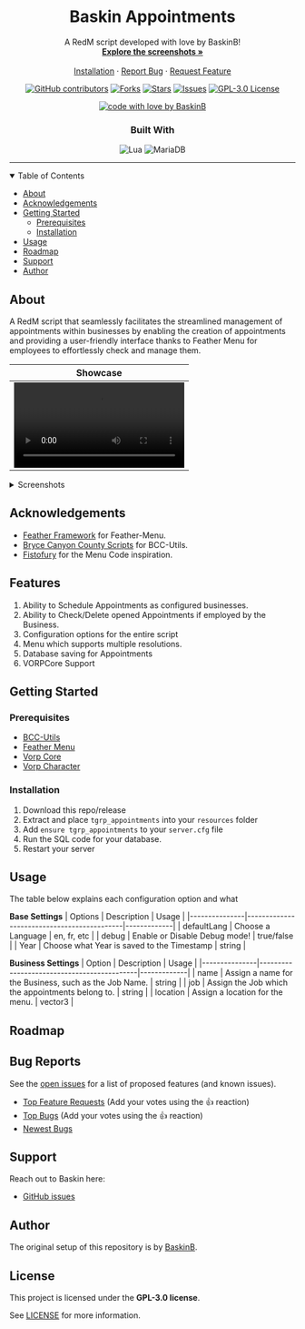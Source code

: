 <a name="readme-top"></a>

<div align="center">
<br />

<br />
<div align="center">
  <a href="https://github.com/BaskinB/baskin_appointments">

  </a>

  <h1 align="center">Baskin Appointments</h1>

  <p align="center">
    A RedM script developed with love by BaskinB!
    <br />
    <a href="#about"><strong>Explore the screenshots »</strong></a>
    <br />
    <br />
    <a href="#installation">Installation</a>
    ·
    <a href="https://github.com/BaskinB/baskin_appointment/issues">Report Bug</a>
    ·
    <a href="https://github.com/BaskinB/baskin_appointment/issues">Request Feature</a>
  </p>
</div>

<!-- [![Project license](https://img.shields.io/github/license/BaskinB/REPO_SLUG.svg?style=flat-square)](LICENSE) -->

[![GitHub contributors][contributors-shield]][contributors-url]
[![Forks][forks-shield]][forks-url]
[![Stars][stars-shield]][stars-url]
[![Issues][issues-shield]][issues-url]
[![GPL-3.0 License][license-shield]][license-url]

[![code with love by BaskinB](https://img.shields.io/badge/%3C%2F%3E%20With%20%E2%99%A5%20By-BaskinB-ff1414.svg?style=for-the-badge)](https://github.com/BaskinB)
### Built With
![Lua](https://img.shields.io/badge/lua-%232C2D72.svg?style=for-the-badge&logo=lua&logoColor=white)
![MariaDB](https://img.shields.io/badge/MariaDB-003545?style=for-the-badge&logo=mariadb&logoColor=white)

</div>

---

<details open="open">
<summary>Table of Contents</summary>

- [About](#about)
- [Acknowledgements](#acknowledgements)
- [Getting Started](#getting-started)
  - [Prerequisites](#prerequisites)
  - [Installation](#installation)
- [Usage](#usage)
- [Roadmap](#roadmap)
- [Support](#support)
- [Author](#author)

</details>

## About
A RedM script that seamlessly facilitates the streamlined management of appointments within businesses by enabling the creation of appointments and providing a user-friendly interface thanks to Feather Menu for employees to effortlessly check and manage them.

|                               Showcase                             |
| :-------------------------------------------------------------------: |
| <video src="https://github.com/BaskinB/baskin_appointments/assets/54458253/1575f345-b8a5-450f-bf5d-38208b88f716"> |

<details>
<summary>Screenshots</summary>
<br>

|                               Regular Menu                               |
| :-------------------------------------------------------------------: |
| <img src="https://github.com/BaskinB/baskin_appointments/assets/54458253/3337eeed-7c3b-4000-bcc1-cd5328bbc53a" width="100%"> |
|                               **Employee Menu**                                 |
| <img src="https://github.com/BaskinB/baskin_appointments/assets/54458253/d7c0ab94-9253-4a5d-8861-8ad46fdc431b" width="100%"> |
|                               **Scheduling Menu**                                 |
| <img src="https://github.com/BaskinB/baskin_appointments/assets/54458253/226d2f21-3809-406e-809d-1e47d90c87bc" width="100%"> |
|                               **View Appointments Menu**                                 |
| <img src="https://github.com/BaskinB/baskin_appointments/assets/54458253/d26e6ffa-f2cb-4a16-bde2-985a98947193" width="100%"> |
|                               **View Appointments Menu**                                 |
| <img src="https://github.com/BaskinB/baskin_appointments/assets/54458253/6ec4b566-2d3d-4263-ad5b-a7b0fd8d2b9e" width="100%"> |

</details>



</details>

## Acknowledgements

- [Feather Framework](https://github.com/FeatherFramework) for Feather-Menu.
- [Bryce Canyon County Scripts](https://github.com/BryceCanyonCounty) for BCC-Utils.
- [Fistofury](https://github.com/Fistsofury) for the Menu Code inspiration.

## Features

1. Ability to Schedule Appointments as configured businesses.
2. Ability to Check/Delete opened Appointments if employed by the Business.
2. Configuration options for the entire script
3. Menu which supports multiple resolutions.
4. Database saving for Appointments
5. VORPCore Support


## Getting Started

### Prerequisites

- [BCC-Utils](https://github.com/BryceCanyonCounty/bcc-utils)
- [Feather Menu](https://github.com/FeatherFramework/feather-menu)
- [Vorp Core](https://github.com/VORPCORE/vorp-core-lua)
- [Vorp Character](https://github.com/VORPCORE/vorp_character-lua)

### Installation


1. Download this repo/release
2. Extract and place `tgrp_appointments` into your `resources` folder
3. Add `ensure tgrp_appointments` to your `server.cfg` file
4. Run the SQL code for your database.
4. Restart your server

## Usage

The table below explains each configuration option and what

**Base Settings**
 | Options | Description                                | Usage       |
|---------------|--------------------------------------------|-------------|
| defaultLang   | Choose a Language                          | en, fr, etc |
| debug         | Enable or Disable Debug mode!              | true/false  |
| Year          | Choose what Year is saved to the Timestamp | string      |

**Business Settings**
| Option | Description                               | Usage       |
|---------------|--------------------------------------------|-------------|
| name | Assign a name for the Business, such as the Job Name. | string |
| job | Assign the Job which the appointments belong to. | string |
| location | Assign a location for the menu. | vector3 |

## Roadmap

## Bug Reports

See the [open issues](https://github.com/BaskinB/baskin_appointments/issues) for a list of proposed features (and known issues).

- [Top Feature Requests](https://github.com/BaskinB/baskin_appointments/issues?q=label%3Aenhancement+is%3Aopen+sort%3Areactions-%2B1-desc) (Add your votes using the 👍 reaction)
- [Top Bugs](https://github.com/BaskinB/baskin_appointments/issues?q=is%3Aissue+is%3Aopen+label%3Abug+sort%3Areactions-%2B1-desc) (Add your votes using the 👍 reaction)
- [Newest Bugs](https://github.com/BaskinB/baskin_appointments/issues?q=is%3Aopen+is%3Aissue+label%3Abug)

## Support

Reach out to Baskin here:
- [GitHub issues](https://github.com/BaskinB/baskin_appointments/issues/new?assignees=&labels=question&template=04_SUPPORT_QUESTION.md&title=support%3A+)

## Author

The original setup of this repository is by [BaskinB](https://github.com/BaskinB).

## License

This project is licensed under the **GPL-3.0 license**.

See [LICENSE](LICENSE) for more information.

<!-- MARKDOWN LINKS & IMAGES -->
<!-- https://www.markdownguide.org/basic-syntax/#reference-style-links -->
[contributors-shield]: https://img.shields.io/github/contributors-anon/BaskinB/baskin_appointments?style=for-the-badge&color=%2336bf00
[contributors-url]: https://github.com/BaskinB/baskin_appointments/graphs/contributors
[forks-shield]: https://img.shields.io/github/forks/BaskinB/baskin_appointments?style=for-the-badge
[forks-url]: https://github.com/BaskinB/baskin_appointments/forks
[forks-shield]: https://img.shields.io/github/forks/BaskinB/baskin_appointments?style=for-the-badge
[forks-url]: https://github.com/BaskinB/baskin_appointments/forks
[stars-shield]: https://img.shields.io/github/stars/BaskinB/baskin_appointments?style=for-the-badge&color=%230377fc
[stars-url]: https://github.com/BaskinB/baskin_appointments/stargazers
[issues-shield]: https://img.shields.io/github/issues/BaskinB/baskin_appointments?style=for-the-badge&color=%23fccf03
[issues-url]: https://github.com/BaskinB/baskin_appointments/issues
[license-shield]: https://img.shields.io/badge/GPL-gpl?style=for-the-badge&label=License
[license-url]: https://github.com/BaskinB/baskin_appointments/blob/main/LICENSE
